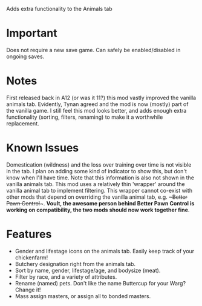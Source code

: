 Adds extra functionality to the Animals tab

# Important

Does not require a new save game.
Can safely be enabled/disabled in ongoing saves.

# Notes

First released back in A12 (or was it 11?) this mod vastly improved the vanilla animals tab. Evidently, Tynan agreed and the mod is now (mostly) part of the vanilla game. I still feel this mod looks better, and adds enough extra functionality (sorting, filters, renaming) to make it a worthwhile replacement.

# Known Issues

Domestication (wildness) and the loss over training over time is not visible in the tab. I plan on adding some kind of indicator to show this, but don't know when I'll have time. Note that this information is also not shown in the vanilla animals tab.
This mod uses a relatively thin 'wrapper' around the vanilla animal tab to implement filtering. This wrapper cannot co-exist with other mods that depend on overriding the vanilla animal tab, e.g. ~~~Better Pawn Control~~~.
**Voult, the awesome person behind Better Pawn Control is working on compatibility, the two mods should now work together fine**.

# Features

- Gender and lifestage icons on the animals tab. Easily keep track of your chickenfarm!
- Butchery designation right from the animals tab.
- Sort by name, gender, lifestage/age, and bodysize (meat).
- Filter by race, and a variety of attributes.
- Rename (named) pets. Don't like the name Buttercup for your Warg? Change it!
- Mass assign masters, or assign all to bonded masters.

